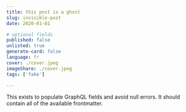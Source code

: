 ```yaml
---
title: this post is a ghost
slug: invisible-post
date: 2020-01-01

# optional fields
published: false
unlisted: true
generate-card: false
language: fr
cover: ./cover.jpeg
imageShare: ./cover.jpeg
tags: ['fake']

---
```


This exists to populate GraphQL fields and avoid null errors. It should contain
all of the available frontmatter.